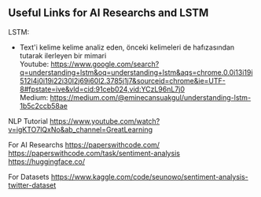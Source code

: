 ## Useful Links for AI Researchs and LSTM

LSTM:  
- Text'i kelime kelime analiz eden, önceki kelimeleri de hafızasından tutarak ilerleyen bir mimari  
Youtube:
https://www.google.com/search?q=understanding+lstm&oq=understanding+lstm&aqs=chrome.0.0i13i19i512l4j0i19i22i30l2j69i60l2.3785j1j7&sourceid=chrome&ie=UTF-8#fpstate=ive&vld=cid:91ceb024,vid:YCzL96nL7j0  
Medium:
https://medium.com/@eminecansuakgul/understanding-lstm-1b5c2ccb58ae

NLP Tutorial
https://www.youtube.com/watch?v=igKTO7lQxNo&ab_channel=GreatLearning

For AI Researchs
https://paperswithcode.com/
https://paperswithcode.com/task/sentiment-analysis
https://huggingface.co/

For Datasets
https://www.kaggle.com/code/seunowo/sentiment-analysis-twitter-dataset
